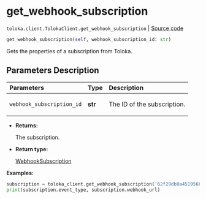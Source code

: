 # get_webhook_subscription
`toloka.client.TolokaClient.get_webhook_subscription` | [Source code](https://github.com/Toloka/toloka-kit/blob/v1.2.3/src/client/__init__.py#L3649)

```python
get_webhook_subscription(self, webhook_subscription_id: str)
```

Gets the properties of a subscription from Toloka.

## Parameters Description

| Parameters | Type | Description |
| :----------| :----| :-----------|
`webhook_subscription_id`|**str**|<p>The ID of the subscription.</p>

* **Returns:**

  The subscription.

* **Return type:**

  [WebhookSubscription](toloka.client.webhook_subscription.WebhookSubscription.md)

**Examples:**


```python
subscription = toloka_client.get_webhook_subscription('62f29db0a451956b21e13ff2')
print(subscription.event_type, subscription.webhook_url)
```

